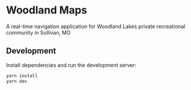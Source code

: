 # Woodland Maps

A real-time navigation application for Woodland Lakes private recreational community in Sullivan, MO

## Development

Install dependencies and run the development server:

```bash
yarn install
yarn dev
```
